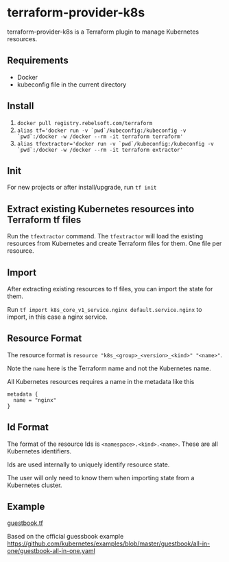 # terraform-provider-k8s
terraform-provider-k8s is a Terraform plugin to manage Kubernetes resources.

## Requirements
 - Docker
 - kubeconfig file in the current directory
 
## Install
1. ```docker pull registry.rebelsoft.com/terraform```
2. ```alias tf='docker run -v `pwd`/kubeconfig:/kubeconfig -v `pwd`:/docker -w /docker --rm -it terraform terraform'```
3. ```alias tfextractor='docker run -v `pwd`/kubeconfig:/kubeconfig -v `pwd`:/docker -w /docker --rm -it terraform extractor'```

## Init
For new projects or after install/upgrade, run ```tf init```

## Extract existing Kubernetes resources into Terraform tf files
Run the ```tfextractor``` command.  The ```tfextractor``` will load the existing resources from Kubernetes and create Terraform files for them.  One file per resource.

## Import
After extracting existing resources to tf files, you can import the state for them.

Run ```tf import k8s_core_v1_service.nginx default.service.nginx``` to import, in this case a nginx service.

## Resource Format
The resource format is ```resource "k8s_<group>_<version>_<kind>" "<name>"```.

Note the ```name``` here is the Terraform name and not the Kubernetes name.  

All Kubernetes resources requires a name in the metadata like this
```
metadata {
  name = "nginx"
}
```

## Id Format
The format of the resource Ids is ```<namespace>.<kind>.<name>```.  These are all Kubernetes identifiers.

Ids are used internally to uniquely identify resource state.

The user will only need to know them when importing state from a Kubernetes cluster.

## Example
[guestbook.tf](./examples/guestbook/guestbook.tf)

Based on the official guessbook example https://github.com/kubernetes/examples/blob/master/guestbook/all-in-one/guestbook-all-in-one.yaml


